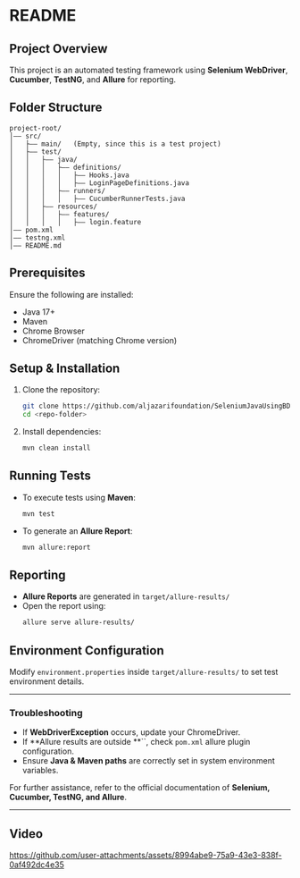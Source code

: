 # README

## Project Overview

This project is an automated testing framework using **Selenium WebDriver**, **Cucumber**, **TestNG**, and **Allure** for reporting.

## Folder Structure

```
project-root/
│—— src/
│   ├—— main/   (Empty, since this is a test project)
│   ├—— test/
│   │   ├—— java/
│   │   │   ├—— definitions/
│   │   │   │   ├—— Hooks.java
│   │   │   │   ├—— LoginPageDefinitions.java
│   │   │   ├—— runners/
│   │   │   │   ├—— CucumberRunnerTests.java
│   │   ├—— resources/
│   │   │   ├—— features/
│   │   │   │   ├—— login.feature
│—— pom.xml
│—— testng.xml
│—— README.md
```

## Prerequisites

Ensure the following are installed:

- Java 17+
- Maven
- Chrome Browser
- ChromeDriver (matching Chrome version)

## Setup & Installation

1. Clone the repository:
   ```sh
   git clone https://github.com/aljazarifoundation/SeleniumJavaUsingBDD.git
   cd <repo-folder>
   ```
2. Install dependencies:
   ```sh
   mvn clean install
   ```

## Running Tests

- To execute tests using **Maven**:
  ```sh
  mvn test
  ```
- To generate an **Allure Report**:
  ```sh
  mvn allure:report
  ```

## Reporting

- **Allure Reports** are generated in `target/allure-results/`
- Open the report using:
  ```sh
  allure serve allure-results/
  ```

## Environment Configuration

Modify `environment.properties` inside `target/allure-results/` to set test environment details.

---

### **Troubleshooting**

- If **WebDriverException** occurs, update your ChromeDriver.
- If **Allure results are outside **``, check `pom.xml` allure plugin configuration.
- Ensure **Java & Maven paths** are correctly set in system environment variables.

For further assistance, refer to the official documentation of **Selenium, Cucumber, TestNG, and Allure**.

---

## Video

https://github.com/user-attachments/assets/8994abe9-75a9-43e3-838f-0af492dc4e35


